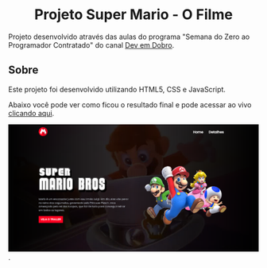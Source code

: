 <h1 align="center">Projeto Super Mario - O Filme</h1>

Projeto desenvolvido através das aulas do programa "Semana do Zero ao Programador Contratado" do canal [Dev em Dobro](https://www.youtube.com/channel/UCGXiaSPSmORM_4_b05kfMlg).

## Sobre

Este projeto foi desenvolvido utilizando HTML5, CSS e JavaScript. 

Abaixo você pode ver como ficou o resultado final e pode acessar ao vivo [clicando aqui](https://karinamsakata.github.io/projeto-super-mario/).

![Screenshot](./src/imagens/projeto_mario.png). 
